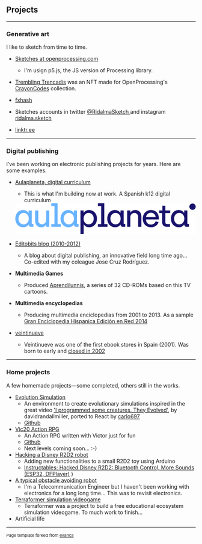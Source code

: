 ## Projects

---

### Generative art

I like to sketch from time to time.

- [Sketches at openprocessing.com](https://openprocessing.org/user/281314/?view=sketches)
    - I'm usign p5.js, the JS version of Processing library.

- [Trembling Trencadis](https://openprocessing.org/crayon/15) was an NFT made for OpenProcessing's [CrayonCodes](https://openprocessing.org/crayon) collection.

- [fxhash](https://www.fxhash.xyz/u/Ricard%20Dalmau)

- Sketches accounts in twitter [@RidalmaSketch ](https://twitter.com/RidalmaSketch) and instagram [ridalma.sketch](https://www.instagram.com/ridalma.sketch/)

- [linktr.ee](https://linktr.ee/ridalma)



---

### Digital publishing

I’ve been working on electronic publishing projects for years. Here are some examples.

- [Aulaplaneta, digital curriculum](http://aulaplaneta.com/)
    - This is what I'm building now at work. A Spanish k12 digital curriculum

    <img src="images/AulaPlaneta-Logotipo-Principal.png?raw=true"/>


- [Editobits blog (2010-2012)](https://editobits.blogspot.com/)
    - A blog about digital publishing, an innovative field long time ago... Co-edited with my coleague Jose Cruz Rodríguez.

- **Multimedia Games**
    - Produced [Aprendilunnis](https://www.youtube.com/watch?v=meWw_-CAyDU), a series of 32 CD-ROMs based on this TV cartoons.

- **Multimedia encyclopedias**
    - Producing multimedia enciclopedias from 2001 to 2013. As a sample [Gran Enciclopedia Hispanica Edición en Red 2014](https://www.youtube.com/watch?v=BRZR2nwg3uA)

- [veintinueve](http://www.veintinueve.com/)
    - Veintinueve was one of the first ebook stores in Spain (2001). Was born to early and [closed in 2002](https://elpais.com/diario/2002/05/28/cultura/1022536802_850215.html)

---

### Home projects

A few homemade projects—some completed, others still in the works.

- [Evolution Simulation](https://react-biosim.vercel.app/)
    - An environment to create evolutionary simulations inspired in the great video ['I programmed some creatures. They Evolved'](https://www.youtube.com/watch?v=N3tRFayqVtk), by davidrandallmiller, ported to React by [carlo697](https://github.com/carlo697/react-biosim)  
    - [Github](https://github.com/taganz/react-biosim) 
- [Vic20 Action RPG](https://youtu.be/b3BdMNDb070)
    - An Action RPG written with Victor just for fun
    - [Github](https://github.com/taganz/vic20_rpg) 
    - Next levels coming soon...  :-) 
- [Hacking a Disney R2D2 robot](https://www.youtube.com/watch?v=UKkw1i2dHGM&feature=emb_logo)
    - Adding new functionalities to a small R2D2 toy using Arduino 
    - [Instructables: Hacked Disney R2D2: Bluetooth Control, More Sounds (ESP32, DFPlayer)](https://www.instructables.com/Hacked-Disney-R2D2/)  )
- [A typical obstacle avoiding robot](https://youtu.be/vY8IPSdduss)
    - I'm a Telecommunication Engineer but I haven't been working with electronics for a long long time... This was to revisit electronics. 
- [Terraformer simulation videogame](https://terraformersim.wordpress.com/)
    - Terraformer was a project to build a free educational ecosystem simulation videogame. To much work to finish...
- Artificial life





---
<p style="font-size:11px">Page template forked from <a href="https://github.com/evanca/quick-portfolio">evanca</a></p>
<!-- Remove above link if you don't want to attibute -->
